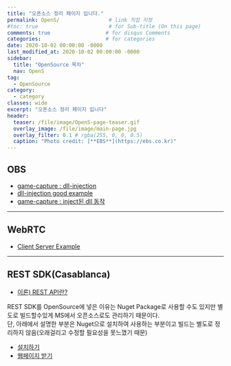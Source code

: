 ```yaml
---
title: "오픈소스 정리 페이지 입니다."
permalink: OpenS/                # link 직접 지정
#toc: true                       # for Sub-title (On this page)
comments: true                  # for disqus Comments
categories:                     # for categories
date: 2020-10-02 00:00:00 -0000
last_modified_at: 2020-10-02 00:00:00 -0000
sidebar:
  title: "OpenSource 목차"
  nav: OpenS
tag:
  - OpenSource
category:
  - category
classes: wide
excerpt: "오픈소스 정리 페이지 입니다"
header:
  teaser: /file/image/OpenS-page-teaser.gif
  overlay_image: /file/image/main-page.jpg
  overlay_filter: 0.1 # rgba(255, 0, 0, 0.5)
  caption: "Photo credit: [**EBS**](https://ebs.co.kr)"
---
```


## OBS

* [game-capture : dll-injection](/opens/obs/game-capture/dll-injection/)
* [dll-injection good example](/opens/obs/game-capture/dll-injection-example/)
* [game-capture : inject된 dll 동작](/opens/obs/game-capture/dll/)

---

## WebRTC

* [Client Server Example](/opens/webrtc/cs-example/)

---

## REST SDK(Casablanca)

* [이론) REST API란?](/opens/rest-sdk/rest-api/)

REST SDK를 OpenSource에 넣은 이유는 Nuget Package로 사용할 수도 있지만 별도로 빌드할수있게 MS에서 오픈소스로도 관리하기 때문이다.<br>
단, 아래에서 설명한 부분은 Nuget으로 설치하여 사용하는 부분이고 빌드는 별도로 정리하지 않음(오래걸리고 수정할 필요성을 못느꼈기 때문)

* [설치하기](/opens/rest-sdk/install/)
* [웹페이지 받기](/opens/rest-sdk/get-web/)